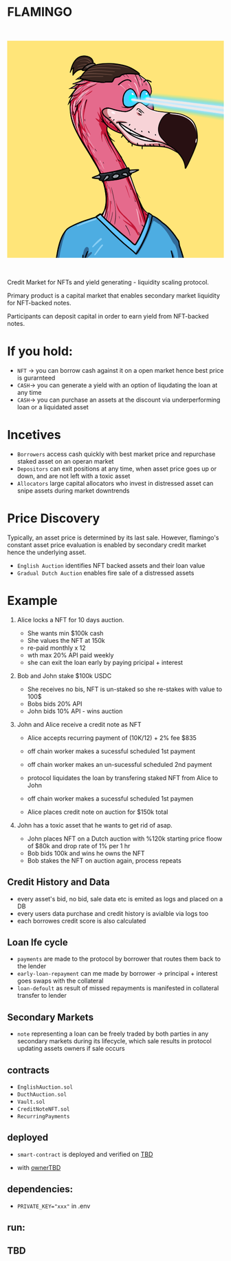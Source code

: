 # FLAMINGO

<br/>
<p align="center">
<img src="img/flamingo.png">
</a>
</p>
<br/>

Credit Market for NFTs and yield generating - liquidity scaling protocol.

Primary product is a capital market that enables secondary market liquidity for NFT-backed notes.

Participants can deposit capital in order to earn yield from NFT-backed notes.

# If you hold:

- `NFT` -> you can borrow cash against it on a open market hence best price is gurarnteed
- `CASH`-> you can generate a yield with an option of liqudating the loan at any time
- `CASH`-> you can purchase an assets at the discount via underperforming loan or a liquidated asset

# Incetives

- `Borrowers` access cash quickly with best market price and repurchase staked asset on an operan market
- `Depositors` can exit positions at any time, when asset price goes up or down, and are not left with a toxic asset
- `Allocators` large capital allocators who invest in distressed asset can snipe assets during market downtrends

# Price Discovery

Typically, an asset price is determined by its last sale. However, flamingo's constant asset price evaluation is enabled by secondary credit market hence the underlying asset.

- `English Auction` identifies NFT backed assets and their loan value
- `Gradual Dutch Auction` enables fire sale of a distressed assets

# Example

1. Alice locks a NFT for 10 days auction.

   - She wants min $100k cash
   - She values the NFT at 150k
   - re-paid monthly x 12
   - wth max 20% API paid weekly
   - she can exit the loan early by paying pricipal + interest

2. Bob and John stake $100k USDC

   - She receives no bis, NFT is un-staked so she re-stakes with value to 100$
   - Bobs bids 20% API
   - John bids 10% API - wins auction

3. John and Alice receive a credit note as NFT

   - Alice accepts recurring payment of (10K/12) + 2% fee $835

   - off chain worker makes a sucessful scheduled 1st payment
   - off chain worker makes an un-sucessful scheduled 2nd payment
   - protocol liquidates the loan by transfering staked NFT from Alice to John

   - off chain worker makes a sucessful scheduled 1st paymen
   - Alice places credit note on auction for $150k total

4. John has a toxic asset that he wants to get rid of asap.
   - John places NFT on a Dutch auction with %120k starting price floow of $80k and drop rate of 1% per 1 hr
   - Bob bids 100k and wins he owns the NFT
   - Bob stakes the NFT on auction again, process repeats

## Credit History and Data

- every asset's bid, no bid, sale data etc is emited as logs and placed on a DB
- every users data purchase and credit history is avialble via logs too
- each borrowes credit score is also calculated

## Loan lfe cycle

- `payments` are made to the protocol by borrower that routes them back to the lender
- `early-loan-repayment` can me made by borrower -> principal + interest goes swaps with the collateral
- `loan-defoult` as result of missed repayments is manifested in collateral transfer to lender

## Secondary Markets

- `note` representing a loan can be freely traded by both parties in any secondary markets during its lifecycle, which sale results in protocol updating assets owners if sale occurs

## contracts

- `EnglishAuction.sol`
- `DucthAuction.sol`
- `Vault.sol`
- `CreditNoteNFT.sol`
- `RecurringPayments`

## deployed

- `smart-contract` is deployed and verified on [TBD]()

- with [ownerTBD]()

## dependencies:

- `PRIVATE_KEY="xxx"` in .env

## run:

## TBD
